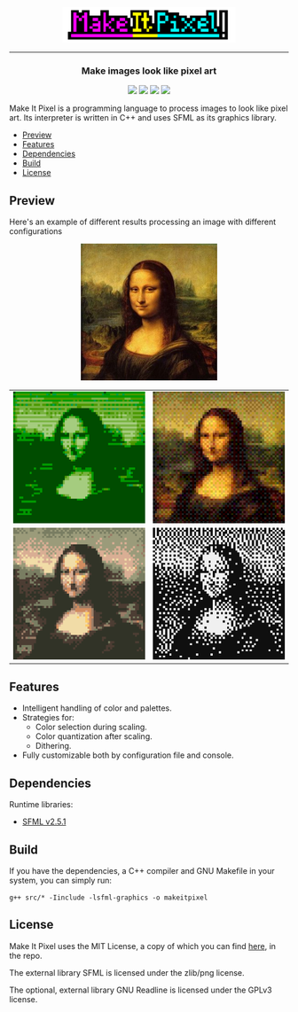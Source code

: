 

<p align="center"><img height="64px" src="doc/logo.png"></p>

***

<h3 align="center">Make images look like pixel art</h3>

<p align="center"><img src="https://img.shields.io/badge/C++-11-00599C?style=flat-square&logo=c%2B%2B"> <img src="https://img.shields.io/badge/SFML-v2.5.1-8CC445?logo=SFML&style=flat-square"> <a href="https://miguelmj.github.io/Candle"><!-- img src="https://img.shields.io/badge/code-documented-success?style=flat-square"/ --></a> <img src="https://img.shields.io/badge/version-v0.0_alpha-yellow?style=flat-square"/> <a href="LICENSE"><img src="https://img.shields.io/badge/license-MIT-informational?style=flat-square"/></a></p>

Make It Pixel is a programming language to process images to look like pixel art. Its interpreter is written in C++ and uses SFML as its graphics library.

- [Preview](#preview)
- [Features](#features)
- [Dependencies](#dependencies)
- [Build](#build)
- [License](#license)

## Preview

Here's an example of different results processing an image with different configurations
<p align="center">
<img width="49%" src="examples/monalisa.png">
</p>

|  | |
|---|---|
| <img src="examples/config1.png"> | <img src="examples/config2.png"> |
| <img src="examples/config3.png"> | <img src="examples/config4.png"> |

## Features

- Intelligent handling of color and palettes.
- Strategies for:
  - Color selection during scaling.
  - Color quantization after scaling.
  - Dithering.
- Fully customizable both by configuration file and console.

## Dependencies

Runtime libraries:

- [SFML v2.5.1](https://www.sfml-dev.org/index.php) 

## Build

If you have the dependencies, a C++ compiler and GNU Makefile in your system, you can simply run:

```shell
g++ src/* -Iinclude -lsfml-graphics -o makeitpixel
```

## License

Make It Pixel uses the MIT License, a copy of which you can find [here](LICENSE), in the repo.

The external library SFML is licensed under the zlib/png license.

The optional, external library GNU Readline is licensed under the GPLv3 license.
